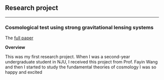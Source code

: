 ## Research project
<hr>

### Cosmological test using strong gravitational lensing systems

The [full paper](https://academic.oup.com/mnras/article/452/3/2423/1080095)

**Overview**

This was my first research project. When I was a second-year undergraduate student in NJU, I received this project from Prof. Fayin Wang and then I started to study the fundamental theories of cosmology I was so happy and excited 
